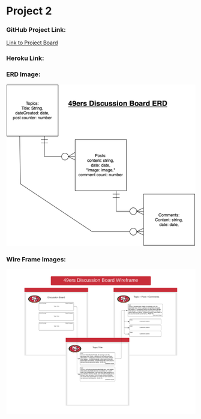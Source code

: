 # Project 2
### GitHub Project Link:
[Link to Project Board](https://github.com/bakercharles14/project-2-discussion-board/projects/1)
### Heroku Link:
### ERD Image:
![Alt text](./Public/Project-2-ERD.png)
### Wire Frame Images:
![Alt text](Public/webpage-wireframe-image.png)